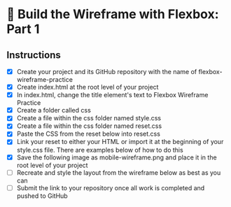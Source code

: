 # 🔭 Build the Wireframe with Flexbox: Part 1

## Instructions

+ [x] Create your project and its GitHub repository with the name of flexbox-wireframe-practice
+ [x] Create index.html at the root level of your project
+ [x] In index.html, change the title element's text to Flexbox Wireframe Practice
+ [x] Create a folder called css
+ [x] Create a file within the css folder named style.css
+ [x] Create a file within the css folder named reset.css
+ [x] Paste the CSS from the reset below into reset.css
+ [x] Link your reset to either your HTML or import it at the beginning of your style.css file. There are examples below of how to do this
+ [x] Save the following image as mobile-wireframe.png and place it in the root level of your project
+ [ ] Recreate and style the layout from the wireframe below as best as you can
+ [ ] Submit the link to your repository once all work is completed and pushed to GitHub
